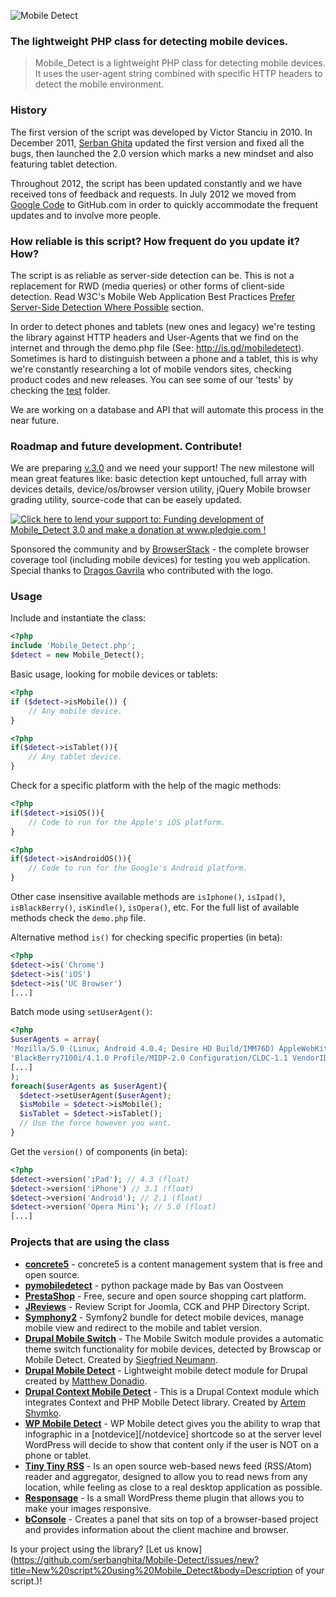 ![Mobile Detect](http://demo.mobiledetect.net/logo-github.png)

### The lightweight PHP class for detecting mobile devices.

> Mobile\_Detect is a lightweight PHP class for detecting mobile devices. It uses the user-agent string combined with specific HTTP headers to detect the mobile environment.

### History

The first version of the script was developed by Victor Stanciu in 2010. 
In December 2011, [Serban Ghita](http://twitter.com/serbanghita) updated the first version and fixed all the bugs, then launched the 2.0 version which marks a new mindset and also featuring tablet detection.

Throughout 2012, the script has been updated constantly and we have received tons of feedback and requests. In July 2012 we moved from [Google Code](http://code.google.com/p/php-mobile-detect/) to GitHub.com in order to quickly accommodate the frequent updates and to involve more people.

### How reliable is this script? How frequent do you update it? How?

The script is as reliable as server-side detection can be. This is not a replacement for RWD (media queries) or other forms of client-side detection. Read W3C's Mobile Web Application Best Practices [Prefer Server-Side Detection Where Possible](http://www.w3.org/TR/mwabp/#bp-devcap-detection) section.

In order to detect phones and tablets (new ones and legacy) we're testing the library against HTTP headers and User-Agents that we find on the internet and through the demo.php file (See: http://is.gd/mobiledetect). Sometimes is hard to distinguish between a phone and a tablet, this is why we're constantly researching a lot of mobile vendors sites, checking product codes and new releases. You can see some of our 'tests' by checking the [test](https://github.com/serbanghita/Mobile-Detect/tree/master/tests) folder. 

We are working on a database and API that will automate this process in the near future.

### Roadmap and future development. Contribute!

We are preparing [v.3.0](https://github.com/serbanghita/Mobile-Detect/wiki/Roadmap) and we need your support! The new milestone will mean great features like: basic detection kept untouched, full array with devices details, device/os/browser version utility, jQuery Mobile browser grading utility, source-code that can be easely updated.

<a href='http://www.pledgie.com/campaigns/18179'><img alt='Click here to lend your support to: Funding development of Mobile_Detect 3.0 and make a donation at www.pledgie.com !' src='http://www.pledgie.com/campaigns/18179.png?skin_name=chrome' border='0' /></a>

Sponsored the community and by [BrowserStack](http://www.browserstack.com) - the complete browser coverage tool (including mobile devices) for testing you web application.
Special thanks to [Dragos Gavrila](https://twitter.com/grafician) who contributed with the logo.

### Usage

Include and instantiate the class:
```php
<?php
include 'Mobile_Detect.php';
$detect = new Mobile_Detect();
```
Basic usage, looking for mobile devices or tablets:
```php
<?php
if ($detect->isMobile()) {
    // Any mobile device.
}
```

```php
<?php
if($detect->isTablet()){
    // Any tablet device.
}
```

Check for a specific platform with the help of the magic methods:
```php
<?php
if($detect->isiOS()){
    // Code to run for the Apple's iOS platform.
}
```

```php
<?php
if($detect->isAndroidOS()){
    // Code to run for the Google's Android platform.
}
```
Other case insensitive available methods are `isIphone()`, `isIpad()`, `isBlackBerry()`, `isKindle()`, `isOpera()`, etc. For the full list of available methods check the `demo.php` file.

Alternative method `is()` for checking specific properties (in beta):
```php
<?php
$detect->is('Chrome')
$detect->is('iOS')
$detect->is('UC Browser')
[...]
```

Batch mode using `setUserAgent()`:
```php
<?php
$userAgents = array(
'Mozilla/5.0 (Linux; Android 4.0.4; Desire HD Build/IMM76D) AppleWebKit/535.19 (KHTML, like Gecko) Chrome/18.0.1025.166 Mobile Safari/535.19',
'BlackBerry7100i/4.1.0 Profile/MIDP-2.0 Configuration/CLDC-1.1 VendorID/103',
[...]
);
foreach($userAgents as $userAgent){
  $detect->setUserAgent($userAgent);
  $isMobile = $detect->isMobile();
  $isTablet = $detect->isTablet();
  // Use the force however you want.
}
```

Get the `version()` of components (in beta):
```php
<?php
$detect->version('iPad'); // 4.3 (float)
$detect->version('iPhone') // 3.1 (float)
$detect->version('Android'); // 2.1 (float)
$detect->version('Opera Mini'); // 5.0 (float)
[...]
```

### Projects that are using the class
* **[concrete5](http://www.concrete5.org/)** - concrete5 is a content management system that is free and open source.
* **[pymobiledetect](http://pypi.python.org/pypi/pymobiledetect)** - python package made by Bas van Oostveen
* **[PrestaShop](http://www.prestashop.com/)** - Free, secure and open source shopping cart platform.
* **[JReviews](http://www.reviewsforjoomla.com/)** - Review Script for Joomla, CCK and PHP Directory Script.
* **[Symphony2](https://github.com/suncat2000/MobileDetectBundle)** - Symfony2 bundle for detect mobile devices, manage mobile view and redirect to the mobile and tablet version.
* **[Drupal Mobile Switch](http://drupal.org/project/mobile_switch)** - The Mobile Switch module provides a automatic theme switch functionality for mobile devices, detected by Browscap or Mobile Detect. Created by [Siegfried Neumann](http://drupal.org/user/45267).
* **[Drupal Mobile Detect](http://drupal.org/project/mobile_detect)** - Lightweight mobile detect module for Drupal created by [Matthew Donadio](http://drupal.org/user/325244). 
* **[Drupal Context Mobile Detect](http://drupal.org/project/context_mobile_detect)** - This is a Drupal Context module which integrates Context and PHP Mobile Detect library. Created by [Artem Shymko](http://drupal.org/user/432492).
* **[WP Mobile Detect](http://wordpress.org/extend/plugins/wp-mobile-detect/)** - WP Mobile detect gives you the ability to wrap that infographic in a [notdevice][/notdevice] shortcode so at the server level WordPress will decide to show that content only if the user is NOT on a phone or tablet.
* **[Tiny Tiny RSS](http://tt-rss.org/redmine/projects/tt-rss/wiki)** - Is an open source web-based news feed (RSS/Atom) reader and aggregator, designed to allow you to read news from any location, while feeling as close to a real desktop application as possible.
* **[Responsage](https://github.com/iamspacehead/responsage)** - Is a small WordPress theme plugin that allows you to make your images responsive.
* **[bConsole](http://code.google.com/p/bconsole/)** - Creates a panel that sits on top of a browser-based project and provides information about the client machine and browser.

Is your project using the library? [Let us know](https://github.com/serbanghita/Mobile-Detect/issues/new?title=New%20script%20using%20Mobile_Detect&body=Description of your script.)!